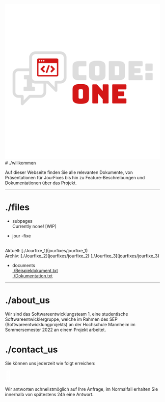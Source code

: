 <img src="assets/images/codeone-logo-white.svg" width=512 heigth=512 alignment="center"/>
# ./willkommen

Auf dieser Webseite finden Sie alle relevanten Dokumente, von Präsentationen für JourFixes bis hin zu Feature-Beschreibungen und Dokumentationen über das Projekt.
  
* * *  
  
# ./files  

* subpages  
Currently none! [WIP]

* jour -fixe  
<br />
Aktuell:  
[./Jourfixe_1](jourfixes/jourfixe_1)  
<br />
Archiv:  
[./Jourfixe_2](jourfixes/jourfixe_2)  
[./Jourfixe_3](jourfixes/jourfixe_3)

* documents  
[./Beispieldokument.txt](documents/example.txt)  
[./Dokumentation.txt](documents/example.txt)  
  
* * *  
  
# ./about_us
Wir sind das Softwareentwicklungsteam 1, eine studentische Softwareentwicklergruppe, welche im Rahmen des SEP (Softwareentwicklungprojekts) an der Hochschule Mannheim im Sommersemester 2022 an einem Projekt arbeitet.
  
# ./contact_us

Sie können uns jederzeit wie folgt erreichen:  
<p alignment="center">
    <a href="mailto:nojomyth@gmx.de?subject=Anfrage%20zum%20SEP%20-%20" style="font-size:32px; color: white;">&#xf0e0;</a>
</p>

Wir antworten schnellstmöglich auf Ihre Anfrage, im Normalfall erhalten Sie innerhalb von spätestens 24h eine Antwort.